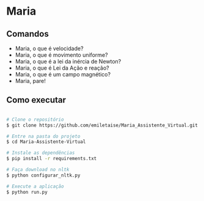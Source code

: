 # Maria 

## Comandos

- Maria, o que é velocidade? 
- Maria, o que é movimento uniforme?
- Maria, o que é a lei da inércia de Newton?
- Maria, o que é Lei da Ação e reação?
- Maria, o que é um campo magnético? 
- Maria, pare!

## Como executar

```bash

# Clone o repositório
$ git clone https://github.com/emiletaise/Maria_Assistente_Virtual.git

# Entre na pasta do projeto
$ cd Maria-Assistente-Virtual

# Instale as dependências
$ pip install -r requirements.txt

# Faça download no nltk
$ python configurar_nltk.py

# Execute a aplicação
$ python run.py

```

